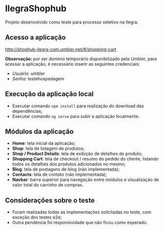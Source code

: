 # IlegraShophub
Projeto desenvolvido como teste para processo seletivo na Ilegra.

## Acesso a aplicação
http://shophub-ilegra-com.umbler.net/#/shopping-cart

**Observação:** por ser domínio temporário disponibilizado pela Umbler, para acessar a aplicação, é necessário inserir as seguintes credenciais:
- *Usuário:* umbler
- *Senha:* testehospedagem

## Execução da aplicação local
- Executar comando `npm install` para realização do download das dependências;
- Executar comando `ng serve` para subir a aplicação localmente.

## Módulos da aplicação
- **Home**: tela inicial da aplicação;
- **Shop**: tela de listagem de produtos;
- **Shop / Product Details**: tela de exibição de detalhes de produto;
- **Shopping Cart**: tela de checkout / resumo do pedido do cliente, listando todos os detalhes dos produtos adicionados no mesmo;
- **Blog**: tela de postagens de blog (não implementada);
- **Contacts**: tela de contato (não implementada);
- **Navbar**: barra superior para navegação entre módulos e visualização de valor total do carrinho de compras.

## Considerações sobre o teste
- Foram realizadas todas as implementações solicitadas no teste, com exceção dos testes e2e;
- Outra pendência foi responsividade que não ficou como esperado.
